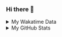 ### Hi there 👋

<!--
**cdfmlr/cdfmlr** is a ✨ _special_ ✨ repository because its `README.md` (this file) appears on your GitHub profile.

Here are some ideas to get you started:

- 🔭 I’m currently working on ...
- 🌱 I’m currently learning ...
- 👯 I’m looking to collaborate on ...
- 🤔 I’m looking for help with ...
- 💬 Ask me about ...
- 📫 How to reach me: ...
- 😄 Pronouns: ...
- ⚡ Fun fact: ...
-->

<details>

<summary>My Wakatime Data</summary>

<!--START_SECTION:waka-->
![Lines of code](https://img.shields.io/badge/From%20Hello%20World%20I%27ve%20Written-7.1%20million%20lines%20of%20code-blue)

**🐱 My GitHub Data** 

> 📦 618.3 kB Used in GitHub's Storage 
 > 
> 🏆 337 Contributions in the Year 2023
 > 
> 🚫 Not Opted to Hire
 > 
> 📜 69 Public Repositories 
 > 
> 🔑 17 Private Repositories 
 > 
**I'm an Early 🐤** 

```text
🌞 Morning                1144 commits        ██████░░░░░░░░░░░░░░░░░░░   24.78 % 
🌆 Daytime                1933 commits        ██████████░░░░░░░░░░░░░░░   41.88 % 
🌃 Evening                1478 commits        ████████░░░░░░░░░░░░░░░░░   32.02 % 
🌙 Night                  61 commits          ░░░░░░░░░░░░░░░░░░░░░░░░░   01.32 % 
```
📅 **I'm Most Productive on Wednesday** 

```text
Monday                   567 commits         ███░░░░░░░░░░░░░░░░░░░░░░   12.28 % 
Tuesday                  766 commits         ████░░░░░░░░░░░░░░░░░░░░░   16.59 % 
Wednesday                793 commits         ████░░░░░░░░░░░░░░░░░░░░░   17.18 % 
Thursday                 635 commits         ███░░░░░░░░░░░░░░░░░░░░░░   13.76 % 
Friday                   682 commits         ████░░░░░░░░░░░░░░░░░░░░░   14.77 % 
Saturday                 619 commits         ███░░░░░░░░░░░░░░░░░░░░░░   13.41 % 
Sunday                   554 commits         ███░░░░░░░░░░░░░░░░░░░░░░   12.00 % 
```


**I Mostly Code in Go** 

```text
Go                       22 repos            ███████░░░░░░░░░░░░░░░░░░   29.73 % 
Python                   16 repos            █████░░░░░░░░░░░░░░░░░░░░   21.62 % 
Vue                      5 repos             ██░░░░░░░░░░░░░░░░░░░░░░░   06.76 % 
HTML                     3 repos             █░░░░░░░░░░░░░░░░░░░░░░░░   04.05 % 
Lua                      1 repo              ░░░░░░░░░░░░░░░░░░░░░░░░░   01.35 % 
```




 Last Updated on 17/03/2023 01:26:59 UTC
<!--END_SECTION:waka-->

</details>

<details>
 
 <summary>My GitHub Stats</summary>

[![CDFMLR's github stats](https://github-readme-stats.vercel.app/api?username=cdfmlr&count_private=true&show_icons=true)](https://github.com/anuraghazra/github-readme-stats)

</details>
